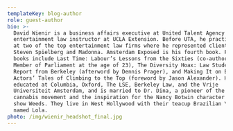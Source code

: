 ```yaml
---
templateKey: blog-author
role: guest-author
bio: >-
  David Wienir is a business affairs executive at United Talent Agency and
  entertainment law instructor at UCLA Extension. Before UTA, he practiced law
  at two of the top entertainment law firms where he represented clients such as
  Steven Spielberg and Madonna. Amsterdam Exposed is his fourth book. Previous
  books include Last Time: Labour’s Lessons from the Sixties (co-authored with a
  Member of Parliament at the age of 23), The Diversity Hoax: Law Students
  Report from Berkeley (afterword by Dennis Prager), and Making It on Broadway:
  Actors’ Tales of Climbing to the Top (foreword by Jason Alexander). He was
  educated at Columbia, Oxford, The LSE, Berkeley Law, and the Vrije
  Universiteit Amsterdam, and is married to Dr. Dina, a pioneer of the medical
  cannabis movement and the inspiration for the Nancy Botwin character in the
  show Weeds. They live in West Hollywood with their teacup Brazilian Yorkie
  named Lola.
photo: /img/wienir_headshot_final.jpg
---
```


